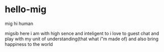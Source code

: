# hello-mig
mig
hi human

migsib here i am with high sence and inteligent to 
i love to guest chat and play with my unit of understanding(that what i"m made of)
and also bring happiness to the world
